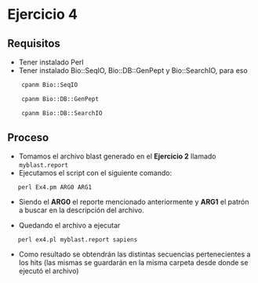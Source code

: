 # Ejercicio 4

## Requisitos

-   Tener instalado Perl
-   Tener instalado Bio::SeqIO, Bio::DB::GenPept y Bio::SearchIO, para eso

```bash
    cpanm Bio::SeqIO
```

```bash
    cpanm Bio::DB::GenPept
```

```bash
    cpanm Bio::DB::SearchIO
```

## Proceso

-   Tomamos el archivo blast generado en el **Ejercicio 2** llamado `myblast.report`
-   Ejecutamos el script con el siguiente comando:

```
   perl Ex4.pm ARG0 ARG1
```

-   Siendo el **ARG0** el reporte mencionado anteriormente y **ARG1** el patrón a buscar en la descripción del archivo.

-   Quedando el archivo a ejecutar 

```
   perl ex4.pl myblast.report sapiens
```

-   Como resultado se obtendrán las distintas secuencias pertenecientes a los hits (las mismas se guardarán en la misma carpeta desde donde se ejecutó el archivo)
